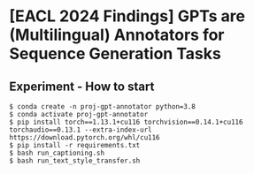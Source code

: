 # [EACL 2024 Findings] GPTs are (Multilingual) Annotators for Sequence Generation Tasks

## Experiment - How to start

```shell
$ conda create -n proj-gpt-annotator python=3.8
$ conda activate proj-gpt-annotator
$ pip install torch==1.13.1+cu116 torchvision==0.14.1+cu116 torchaudio==0.13.1 --extra-index-url https://download.pytorch.org/whl/cu116
$ pip install -r requirements.txt
$ bash run_captioning.sh
$ bash run_text_style_transfer.sh
```
